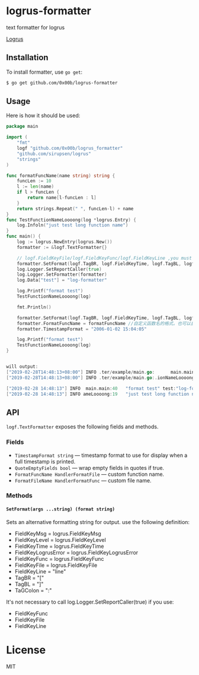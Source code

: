 # logrus-formatter 
 text formatter for logrus

[Logrus](https://github.com/sirupsen/logrus) 

## Installation
To install formatter, use `go get`:

```sh
$ go get github.com/0x00b/logrus-formatter
```

## Usage
Here is how it should be used:

```go
package main

import (
	"fmt"
	logf "github.com/0x00b/logrus_formatter"
	"github.com/sirupsen/logrus"
	"strings"
)

func formatFuncName(name string) string {
	funcLen := 10
	l := len(name)
	if l > funcLen {
		return name[l-funcLen : l]
	}
	return strings.Repeat(" ", funcLen-l) + name
}
func TestFunctionNameLoooong(log *logrus.Entry) {
	log.Infoln("just test long function name")
}
func main() {
	log := logrus.NewEntry(logrus.New())
	formatter := &logf.TextFormatter{}

	// logf.FieldKeyFile/logf.FieldKeyFunc/logf.FieldKeyLine ,you must call log.Logger.SetReportCaller(true)
	formatter.SetFormat(logf.TagBR, logf.FieldKeyTime, logf.TagBL, logf.FieldKeyLevel, logf.FieldKeyFile, logf.TaGColon, logf.FieldKeyFunc, logf.TaGColon, logf.FieldKeyLine, logf.FieldKeyMsg)
	log.Logger.SetReportCaller(true)
	log.Logger.SetFormatter(formatter)
	log.Data["test"] = "log-formatter"

	log.Printf("format test")
	TestFunctionNameLoooong(log)

	fmt.Println()

	formatter.SetFormat(logf.TagBR, logf.FieldKeyTime, logf.TagBL, logf.FieldKeyLevel, logf.FieldKeyFunc, logf.TaGColon, logf.FieldKeyLine, logf.FieldKeyMsg)
	formatter.FormatFuncName = formatFuncName //自定义函数名的格式。也可以自定义文件名
	formatter.TimestampFormat = "2006-01-02 15:04:05"

	log.Printf("format test")
	TestFunctionNameLoooong(log)
}


will output:
["2019-02-28T14:48:13+08:00"] INFO .ter/example/main.go:      main.main:31   "format test" test:"log-formatter"
["2019-02-28T14:48:13+08:00"] INFO .ter/example/main.go:.ionNameLoooong:19   "just test long function name" test:"log-formatter"

["2019-02-28 14:48:13"] INFO  main.main:40   "format test" test:"log-formatter"
["2019-02-28 14:48:13"] INFO ameLoooong:19   "just test long function name" test:"log-formatter"
```
## API
`logf.TextFormatter` exposes the following fields and methods.

### Fields

* `TimestampFormat string` — timestamp format to use for display when a full timestamp is printed.
* `QuoteEmptyFields bool` — wrap empty fields in quotes if true.
* `FormatFuncName HandlerFormatFile` — custom function name.
* `FormatFileName HandlerFormatFunc` — custom file name.

### Methods

#### `SetFormat(args ...string) (format string)`

Sets an alternative formatting string for output. use the following definition:
* FieldKeyMsg            = logrus.FieldKeyMsg
* FieldKeyLevel          = logrus.FieldKeyLevel
* FieldKeyTime           = logrus.FieldKeyTime
* FieldKeyLogrusError    = logrus.FieldKeyLogrusError
* FieldKeyFunc           = logrus.FieldKeyFunc
* FieldKeyFile           = logrus.FieldKeyFile
* FieldKeyLine           = "line"
* TagBR                  = "["
* TagBL                  = "]"
* TaGColon               = ":"


It's not necessary to call log.Logger.SetReportCaller(true) if you use:
* FieldKeyFunc
* FieldKeyFile
* FieldKeyLine

# License
MIT
